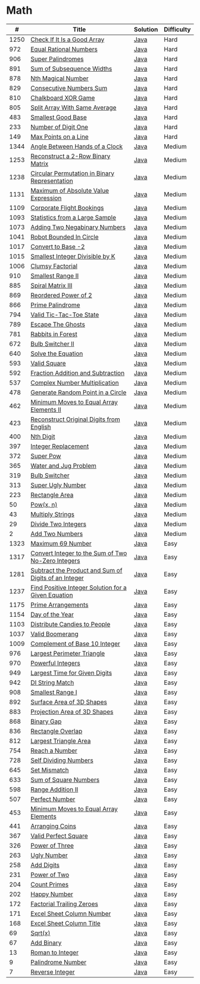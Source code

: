 Math
========

| # | Title | Solution | Difficulty |
|---| ----- | -------- | ---------- |
|1250|[Check If It Is a Good Array](https://leetcode.com/problems/check-if-it-is-a-good-array/)|[Java](src/hard/CheckIfItIsGoodArray.java)|Hard|
|972|[Equal Rational Numbers](https://leetcode.com/problems/equal-rational-numbers/)|[Java](src/hard/EqualRationalNumbers.java)|Hard|
|906|[Super Palindromes](https://leetcode.com/problems/super-palindromes/)|[Java](src/hard/SuperPalindromes.java)|Hard|
|891|[Sum of Subsequence Widths](https://leetcode.com/problems/sum-of-subsequence-widths/)|[Java](src/hard/SumOfSubsequenceWidths.java)|Hard|
|878|[Nth Magical Number](https://leetcode.com/problems/nth-magical-number/)|[Java](src/hard/NthMagicalNumber.java)|Hard|
|829|[Consecutive Numbers Sum](https://leetcode.com/problems/consecutive-numbers-sum/)|[Java](src/hard/ConsecutiveNumbersSum.java)|Hard|
|810|[Chalkboard XOR Game](https://leetcode.com/problems/chalkboard-xor-game/)|[Java](src/hard/ChalkboardXorGame.java)|Hard|
|805|[Split Array With Same Average](https://leetcode.com/problems/split-array-with-same-average/)|[Java](src/hard/SplitArrayWithSameAverage.java)|Hard|
|483|[Smallest Good Base](https://leetcode.com/problems/smallest-good-base/)|[Java](src/hard/SmallestGoodBase.java)|Hard|
|233|[Number of Digit One](https://leetcode.com/problems/number-of-digit-one/)|[Java](src/hard/NumberOfDigitOne.java)|Hard|
|149|[Max Points on a Line](https://leetcode.com/problems/max-points-on-a-line/)|[Java](src/hard/MaxPointsOnLine.java)|Hard|
|1344|[Angle Between Hands of a Clock](https://leetcode.com/problems/angle-between-hands-of-a-clock/)|[Java](src/medium/AngleBetweenHandsOfClock.java)|Medium|
|1253|[Reconstruct a 2-Row Binary Matrix](https://leetcode.com/problems/reconstruct-a-2-row-binary-matrix/)|[Java](src/medium/ReconstructTwoRowBinaryMatrix.java)|Medium|
|1238|[Circular Permutation in Binary Representation](https://leetcode.com/problems/circular-permutation-in-binary-representation/)|[Java](src/medium/CircularPermutationInBinary.java)|Medium|
|1131|[Maximum of Absolute Value Expression](https://leetcode.com/problems/maximum-of-absolute-value-expression/)|[Java](src/medium/MaximumAbsoluteValueExpression.java)|Medium|
|1109|[Corporate Flight Bookings](https://leetcode.com/problems/corporate-flight-bookings/)|[Java](src/medium/CorporateFlightBookings.java)|Medium|
|1093|[Statistics from a Large Sample](https://leetcode.com/problems/statistics-from-a-large-sample/)|[Java](src/medium/StatisticsFromLargeSample.java)|Medium|
|1073|[Adding Two Negabinary Numbers](https://leetcode.com/problems/adding-two-negabinary-numbers/)|[Java](src/medium/AddingTwoNegabinaryNumbers.java)|Medium|
|1041|[Robot Bounded In Circle](https://leetcode.com/problems/robot-bounded-in-circle/)|[Java](src/medium/RobotBoundedInCircle.java)|Medium|
|1017|[Convert to Base -2](https://leetcode.com/problems/convert-to-base-2/)|[Java](src/medium/ConvertToBaseMinus2.java)|Medium|
|1015|[Smallest Integer Divisible by K](https://leetcode.com/problems/smallest-integer-divisible-by-k/)|[Java](src/medium/SmallestIntegerDivisibleByK.java)|Medium|
|1006|[Clumsy Factorial](https://leetcode.com/problems/clumsy-factorial/)|[Java](src/medium/ClumsyFactorial.java)|Medium|
|910|[Smallest Range II](https://leetcode.com/problems/smallest-range-ii/)|[Java](src/medium/SmallestRangeII.java)|Medium|
|885|[Spiral Matrix III](https://leetcode.com/problems/spiral-matrix-iii/)|[Java](src/medium/SpiralMatrixIII.java)|Medium|
|869|[Reordered Power of 2](https://leetcode.com/problems/reordered-power-of-2/)|[Java](src/medium/ReorderedPowerOf2.java)|Medium|
|866|[Prime Palindrome](https://leetcode.com/problems/prime-palindrome/)|[Java](src/medium/PrimePalindrome.java)|Medium|
|794|[Valid Tic-Tac-Toe State](https://leetcode.com/problems/valid-tic-tac-toe-state/)|[Java](src/medium/ValidTicTacToeState.java)|Medium|
|789|[Escape The Ghosts](https://leetcode.com/problems/escape-the-ghosts/)|[Java](src/medium/EscapeTheGhosts.java)|Medium|
|781|[Rabbits in Forest](https://leetcode.com/problems/rabbits-in-forest/)|[Java](src/medium/RabbitsInForest.java)|Medium|
|672|[Bulb Switcher II](https://leetcode.com/problems/bulb-switcher-ii/)|[Java](src/medium/BulbSwitcherII.java)|Medium|
|640|[Solve the Equation](https://leetcode.com/problems/solve-the-equation/)|[Java](src/medium/SolveTheEquation.java)|Medium|
|593|[Valid Square](https://leetcode.com/problems/valid-square/)|[Java](src/medium/ValidSquare.java)|Medium|
|592|[Fraction Addition and Subtraction](https://leetcode.com/problems/fraction-addition-and-subtraction/)|[Java](src/medium/FractionAdditionAndSubtraction.java)|Medium|
|537|[Complex Number Multiplication](https://leetcode.com/problems/complex-number-multiplication/)|[Java](src/medium/ComplexNumberMultiplication.java)|Medium|
|478|[Generate Random Point in a Circle](https://leetcode.com/problems/generate-random-point-in-a-circle/)|[Java](src/medium/GenerateRandomPointInCircle.java)|Medium|
|462|[Minimum Moves to Equal Array Elements II](https://leetcode.com/problems/minimum-moves-to-equal-array-elements-ii/)|[Java](src/medium/MinimumMovesToEqualArrayElementsII.java)|Medium|
|423|[Reconstruct Original Digits from English](https://leetcode.com/problems/reconstruct-original-digits-from-english/)|[Java](src/medium/ReconstructOriginalDigitsFromEnglish.java)|Medium|
|400|[Nth Digit](https://leetcode.com/problems/nth-digit/)|[Java](src/medium/NthDigit.java)|Medium|
|397|[Integer Replacement](https://leetcode.com/problems/integer-replacement/)|[Java](src/medium/IntegerReplacement.java)|Medium|
|372|[Super Pow](https://leetcode.com/problems/super-pow/)|[Java](src/medium/SuperPow.java)|Medium|
|365|[Water and Jug Problem](https://leetcode.com/problems/water-and-jug-problem/)|[Java](src/medium/WaterAndJugProblem.java)|Medium|
|319|[Bulb Switcher](https://leetcode.com/problems/bulb-switcher/)|[Java](src/medium/BulbSwitcher.java)|Medium|
|313|[Super Ugly Number](https://leetcode.com/problems/super-ugly-number/)|[Java](src/medium/SuperUglyNumber.java)|Medium|
|223|[Rectangle Area](https://leetcode.com/problems/rectangle-area/)|[Java](src/medium/RectangleArea.java)|Medium|
|50|[Pow(x, n)](https://leetcode.com/problems/powx-n/)|[Java](src/medium/Powxn.java)|Medium|
|43|[Multiply Strings](https://leetcode.com/problems/multiply-strings/)|[Java](src/medium/MultiplyStrings.java)|Medium|
|29|[Divide Two Integers](https://leetcode.com/problems/divide-two-integers/)|[Java](src/medium/DivideTwoIntegers.java)|Medium|
|2|[Add Two Numbers](https://leetcode.com/problems/add-two-numbers/)|[Java](src/medium/AddTwoNumbers.java)|Medium|
|1323|[Maximum 69 Number](https://leetcode.com/problems/maximum-69-number/)|[Java](src/easy/Maximum69Number.java)|Easy|
|1317|[Convert Integer to the Sum of Two No-Zero Integers](https://leetcode.com/problems/convert-integer-to-the-sum-of-two-no-zero-integers/)|[Java](src/easy/ConvertToSumOfTwoNoZeroIntegers.java)|Easy|
|1281|[Subtract the Product and Sum of Digits of an Integer](https://leetcode.com/problems/subtract-the-product-and-sum-of-digits-of-an-integer/)|[Java](src/easy/SubtractProductAndSumOfDigitsOfInteger.java)|Easy|
|1237|[Find Positive Integer Solution for a Given Equation](https://leetcode.com/problems/find-positive-integer-solution-for-a-given-equation/)|[Java](src/easy/FindPositiveIntegerSolutionForGivenEquation.java)|Easy|
|1175|[Prime Arrangements](https://leetcode.com/problems/prime-arrangements/)|[Java](src/easy/PrimeArrangements.java)|Easy|
|1154|[Day of the Year](https://leetcode.com/problems/day-of-the-year/)|[Java](src/easy/DayOfTheYear.java)|Easy|
|1103|[Distribute Candies to People](https://leetcode.com/problems/distribute-candies-to-people/)|[Java](src/easy/DistributeCandiesToPeople.java)|Easy|
|1037|[Valid Boomerang](https://leetcode.com/problems/valid-boomerang/)|[Java](src/easy/ValidBoomerang.java)|Easy|
|1009|[Complement of Base 10 Integer](https://leetcode.com/problems/complement-of-base-10-integer/)|[Java](src/easy/ComplementOfBase10Integer.java)|Easy|
|976|[Largest Perimeter Triangle](https://leetcode.com/problems/largest-perimeter-triangle/)|[Java](src/easy/LargestPerimeterTriangle.java)|Easy|
|970|[Powerful Integers](https://leetcode.com/problems/powerful-integers/)|[Java](src/easy/PowerfulIntegers.java)|Easy|
|949|[Largest Time for Given Digits](https://leetcode.com/problems/largest-time-for-given-digits/)|[Java](src/easy/LargestTimeForGivenDigits.java)|Easy|
|942|[DI String Match](https://leetcode.com/problems/di-string-match/)|[Java](src/easy/DIStringMatch.java)|Easy|
|908|[Smallest Range I](https://leetcode.com/problems/smallest-range-i/)|[Java](src/easy/SmallestRangeI.java)|Easy|
|892|[Surface Area of 3D Shapes](https://leetcode.com/problems/surface-area-of-3d-shapes/)|[Java](src/easy/SurfaceAreaOf3DShapes.java)|Easy|
|883|[Projection Area of 3D Shapes](https://leetcode.com/problems/projection-area-of-3d-shapes/)|[Java](src/easy/ProjectionAreaOf3DShapes.java)|Easy|
|868|[Binary Gap](https://leetcode.com/problems/binary-gap/)|[Java](src/easy/BinaryGap.java)|Easy|
|836|[Rectangle Overlap](https://leetcode.com/problems/rectangle-overlap/)|[Java](src/easy/RectangleOverlap.java)|Easy|
|812|[Largest Triangle Area](https://leetcode.com/problems/largest-triangle-area/)|[Java](src/easy/LargestTriangleArea.java)|Easy|
|754|[Reach a Number](https://leetcode.com/problems/reach-a-number/)|[Java](src/easy/ReachANumber.java)|Easy|
|728|[Self Dividing Numbers](https://leetcode.com/problems/self-dividing-numbers/)|[Java](src/easy/SelfDividingNumbers.java)|Easy|
|645|[Set Mismatch](https://leetcode.com/problems/set-mismatch/)|[Java](src/easy/SetMismatch.java)|Easy|
|633|[Sum of Square Numbers](https://leetcode.com/problems/sum-of-square-numbers/)|[Java](src/easy/SumOfSquareNumbers.java)|Easy|
|598|[Range Addition II](https://leetcode.com/problems/range-addition-ii/)|[Java](src/easy/RangeAdditionII.java)|Easy|
|507|[Perfect Number](https://leetcode.com/problems/perfect-number/)|[Java](src/easy/PerfectNumber.java)|Easy|
|453|[Minimum Moves to Equal Array Elements](https://leetcode.com/problems/minimum-moves-to-equal-array-elements/)|[Java](src/easy/MinimumMovesToEqualArrayElements.java)|Easy|
|441|[Arranging Coins](https://leetcode.com/problems/arranging-coins/)|[Java](src/easy/ArrangingCoins.java)|Easy|
|367|[Valid Perfect Square](https://leetcode.com/problems/valid-perfect-square/)|[Java](src/easy/ValidPerfectSquare.java)|Easy|
|326|[Power of Three](https://leetcode.com/problems/power-of-three/)|[Java](src/easy/PowerOfThree.java)|Easy|
|263|[Ugly Number](https://leetcode.com/problems/ugly-number/)|[Java](src/easy/UglyNumber.java)|Easy|
|258|[Add Digits](https://leetcode.com/problems/add-digits/)|[Java](src/easy/AddDigits.java)|Easy|
|231|[Power of Two](https://leetcode.com/problems/power-of-two/)|[Java](src/easy/PowerOfTwo.java)|Easy|
|204|[Count Primes](https://leetcode.com/problems/count-primes/)|[Java](src/easy/CountPrimes.java)|Easy|
|202|[Happy Number](https://leetcode.com/problems/happy-number/)|[Java](src/easy/HappyNumber.java)|Easy|
|172|[Factorial Trailing Zeroes](https://leetcode.com/problems/factorial-trailing-zeroes/)|[Java](src/easy/FactorialTrailingZeroes.java)|Easy|
|171|[Excel Sheet Column Number](https://leetcode.com/problems/excel-sheet-column-number/)|[Java](src/easy/ExcelSheetColumnNumber.java)|Easy|
|168|[Excel Sheet Column Title](https://leetcode.com/problems/excel-sheet-column-title/)|[Java](src/easy/ExcelSheetColumnTitle.java)|Easy|
|69|[Sqrt(x)](https://leetcode.com/problems/sqrtx/)|[Java](src/easy/Sqrtx.java)|Easy|
|67|[Add Binary](https://leetcode.com/problems/add-binary/)|[Java](src/easy/AddBinary.java)|Easy|
|13|[Roman to Integer](https://leetcode.com/problems/roman-to-integer/)|[Java](src/easy/RomanToInteger.java)|Easy|
|9|[Palindrome Number](https://leetcode.com/problems/palindrome-number/)|[Java](src/easy/PalindromeNumber.java)|Easy|
|7|[Reverse Integer](https://leetcode.com/problems/reverse-integer/)|[Java](src/easy/ReverseInteger.java)|Easy|
